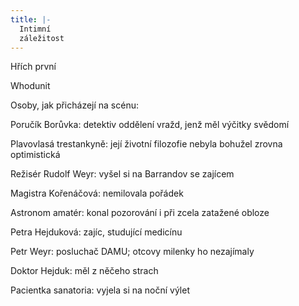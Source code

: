 ```yaml
---
title: |-
  Intimní
  záležitost
---
```


Hřích první

Whodunit

Osoby, jak přicházejí na scénu:

Poručík Borůvka: detektiv oddělení vražd, jenž měl výčitky svědomí

Plavovlasá trestankyně: její životní filozofie nebyla bohužel zrovna optimistická

Režisér Rudolf Weyr: vyšel si na Barrandov se zajícem

Magistra Kořenáčová: nemilovala pořádek

Astronom amatér: konal pozorování i při zcela zatažené obloze

Petra Hejduková: zajíc, studující medicínu

Petr Weyr: posluchač DAMU; otcovy milenky ho nezajímaly

Doktor Hejduk: měl z něčeho strach

Pacientka sanatoria: vyjela si na noční výlet
